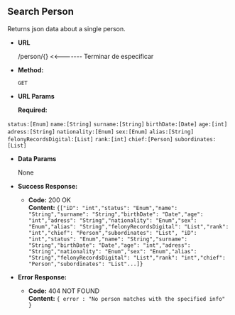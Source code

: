 **Search Person**
----
  Returns json data about a single person.

* **URL**

  /person/{}     <<------- Terminar de especificar

* **Method:**

  `GET`
  
*  **URL Params**

   **Required:**
 
  `status:[Enum]`
  `name:[String]`
  `surname:[String]`
  `birthDate:[Date]`
  `age:[int]`
  `adress:[String]`
  `nationality:[Enum]`
  `sex:[Enum]`
  `alias:[String]`
  `felonyRecordsDigital:[List]`
  `rank:[int]`
  `chief:[Person]`
  `subordinates:[List]`

* **Data Params**

   None

* **Success Response:**

  * **Code:** 200 OK<br />
    **Content:** `{["iD": "int","status": "Enum","name": "String","surname": "String","birthDate": "Date","age": "int","adress": "String","nationality": "Enum","sex": "Enum","alias": "String","felonyRecordsDigital": "List","rank": "int","chief": "Person","subordinates": "List", "iD": "int","status": "Enum","name": "String","surname": "String","birthDate": "Date","age": "int","adress": "String","nationality": "Enum","sex": "Enum","alias": "String","felonyRecordsDigital": "List","rank": "int","chief": "Person","subordinates": "List"...]}`
 
* **Error Response:**

  * **Code:** 404 NOT FOUND <br />
    **Content:** `{ error : "No person matches with the specified info" }`

